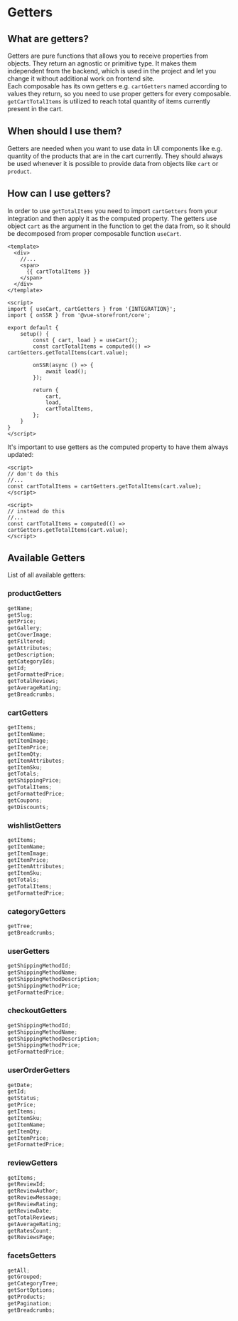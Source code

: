 # Getters

## What are getters?

Getters are pure functions that allows you to receive properties from objects. They return an agnostic or primitive type. It makes them independent from the backend, which is used in the project and let you change it without additional work on frontend site.  
Each composable has its own getters e.g. `cartGetters` named according to values they return, so you need to use proper getters for every composable. `getCartTotalItems` is utilized to reach total quantity of items currently present in the cart.

## When should I use them?

Getters are needed when you want to use data in UI components like e.g. quantity of the products that are in the cart currently. They should always be used whenever it is possible to provide data from objects like `cart` or `product`.

## How can I use getters?

In order to use `getTotalItems` you need to import `cartGetters` from your integration and then apply it as the computed property. The getters use object `cart` as the argument in the function to get the data from, so it should be decomposed from proper composable function `useCart`.

```vue
<template>
  <div>
    //...
    <span>
      {{ cartTotalItems }}
    </span>
  </div>
</template>

<script>
import { useCart, cartGetters } from '{INTEGRATION}';
import { onSSR } from '@vue-storefront/core';

export default {
	setup() {
		const { cart, load } = useCart();
		const cartTotalItems = computed(() => cartGetters.getTotalItems(cart.value);

		onSSR(async () => {
			await load();
		});

		return {
			cart,
			load,
			cartTotalItems,
		};
	}
}
</script>
```

It's important to use getters as the computed property to have them always updated:

```vue
<script>
// don't do this
//...
const cartTotalItems = cartGetters.getTotalItems(cart.value);
</script>
```

```vue
<script>
// instead do this
//...
const cartTotalItems = computed(() => cartGetters.getTotalItems(cart.value);
</script>
```

## Available Getters

List of all available getters:

### productGetters

```ts
getName;
getSlug;
getPrice;
getGallery;
getCoverImage;
getFiltered;
getAttributes;
getDescription;
getCategoryIds;
getId;
getFormattedPrice;
getTotalReviews;
getAverageRating;
getBreadcrumbs;
```

### cartGetters

```ts
getItems;
getItemName;
getItemImage;
getItemPrice;
getItemQty;
getItemAttributes;
getItemSku;
getTotals;
getShippingPrice;
getTotalItems;
getFormattedPrice;
getCoupons;
getDiscounts;
```

### wishlistGetters

```ts
getItems;
getItemName;
getItemImage;
getItemPrice;
getItemAttributes;
getItemSku;
getTotals;
getTotalItems;
getFormattedPrice;
```

### categoryGetters

```ts
getTree;
getBreadcrumbs;
```

### userGetters

```ts
getShippingMethodId;
getShippingMethodName;
getShippingMethodDescription;
getShippingMethodPrice;
getFormattedPrice;
```

### checkoutGetters

```ts
getShippingMethodId;
getShippingMethodName;
getShippingMethodDescription;
getShippingMethodPrice;
getFormattedPrice;
```

### userOrderGetters

```ts
getDate;
getId;
getStatus;
getPrice;
getItems;
getItemSku;
getItemName;
getItemQty;
getItemPrice;
getFormattedPrice;
```

### reviewGetters

```ts
getItems;
getReviewId;
getReviewAuthor;
getReviewMessage;
getReviewRating;
getReviewDate;
getTotalReviews;
getAverageRating;
getRatesCount;
getReviewsPage;
```

### facetsGetters

```ts
getAll;
getGrouped;
getCategoryTree;
getSortOptions;
getProducts;
getPagination;
getBreadcrumbs;
```
